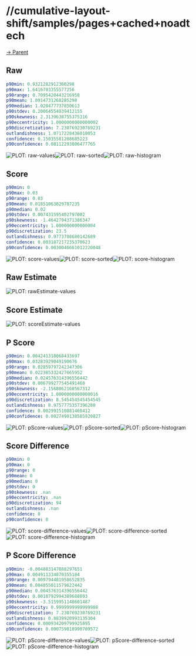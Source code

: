 
# //cumulative-layout-shift/samples/pages+cached+noadtech

[→ Parent](../..)


## Raw


```yaml
p90min: 0.9321282912360298
p90max: 1.6416703355577256
p90range: 0.7095420443216958
p90mean: 1.0914731268285298
p90median: 1.020477737850613
p90stdev: 0.20064554039412155
p90skewness: 2.3139638755375316
p90eccentricity: 1.0000000000000002
p90discretization: 7.230769230769231
outlandishness: 1.0717228436010053
confidence: 0.15035581208685223
p90confidence: 0.08112293806477765

```

![PLOT: raw-values](./raw/values.svg)![PLOT: raw-sorted](./raw/sorted.svg)![PLOT: raw-histogram](./raw/histogram.svg)
## Score


```yaml
p90min: 0
p90max: 0.03
p90range: 0.03
p90mean: 0.01851063829787235
p90median: 0.02
p90stdev: 0.007431595402797002
p90skewness: -1.4642794371386347
p90eccentricity: 1.000000000000004
p90discretization: 23.5
outlandishness: 0.9773708680142689
confidence: 0.003187217235370623
p90confidence: 0.0030046661012220048

```

![PLOT: score-values](./score/values.svg)![PLOT: score-sorted](./score/sorted.svg)![PLOT: score-histogram](./score/histogram.svg)
## Raw Estimate

![PLOT: rawEstimate-values](./rawEstimate/values.svg)
## Score Estimate

![PLOT: scoreEstimate-values](./scoreEstimate/values.svg)
## P Score


```yaml
p90min: 0.004241318068433697
p90max: 0.03283929049190676
p90range: 0.02859797242347306
p90mean: 0.022385332427665952
p90median: 0.024576314396556442
p90stdev: 0.006799277545491468
p90skewness: -2.1568062168567312
p90eccentricity: 1.0000000000000016
p90discretization: 8.545454545454545
outlandishness: 0.9757775357396288
confidence: 0.002991510881468412
p90confidence: 0.0027490138585920827

```

![PLOT: pScore-values](./pScore/values.svg)![PLOT: pScore-sorted](./pScore/sorted.svg)![PLOT: pScore-histogram](./pScore/histogram.svg)
## Score Difference


```yaml
p90min: 0
p90max: 0
p90range: 0
p90mean: 0
p90median: 0
p90stdev: 0
p90skewness: .nan
p90eccentricity: .nan
p90discretization: 94
outlandishness: .nan
confidence: 0
p90confidence: 0

```

![PLOT: score-difference-values](./score-difference/values.svg)![PLOT: score-difference-sorted](./score-difference/sorted.svg)![PLOT: score-difference-histogram](./score-difference/histogram.svg)
## P Score Difference


```yaml
p90min: -0.004883147088297651
p90max: 0.004911334870355184
p90range: 0.009794481958652835
p90mean: 0.004055011579622442
p90median: 0.004576314396556442
p90stdev: 0.0018792994389688093
p90skewness: -3.5159951148601487
p90eccentricity: 0.9999999999999988
p90discretization: 7.230769230769231
outlandishness: 0.8839920993135304
confidence: 0.000934209799925895
p90confidence: 0.000759818990709572

```

![PLOT: pScore-difference-values](./pScore-difference/values.svg)![PLOT: pScore-difference-sorted](./pScore-difference/sorted.svg)![PLOT: pScore-difference-histogram](./pScore-difference/histogram.svg)
